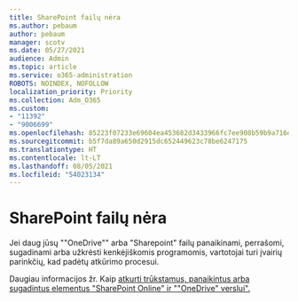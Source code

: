 ```yaml
---
title: SharePoint failų nėra
ms.author: pebaum
author: pebaum
manager: scotv
ms.date: 05/27/2021
audience: Admin
ms.topic: article
ms.service: o365-administration
ROBOTS: NOINDEX, NOFOLLOW
localization_priority: Priority
ms.collection: Adm_O365
ms.custom:
- "11392"
- "9006699"
ms.openlocfilehash: 85223f07233e69604ea453682d3433966fc7ee908b59b9a716d9ba99950c9e62
ms.sourcegitcommit: b5f7da89a650d2915dc652449623c78be6247175
ms.translationtype: HT
ms.contentlocale: lt-LT
ms.lasthandoff: 08/05/2021
ms.locfileid: "54023134"
---
```

# <a name="sharepoint-files-are-missing"></a>SharePoint failų nėra

Jei daug jūsų ""OneDrive"" arba "Sharepoint" failų panaikinami, perrašomi, sugadinami arba užkrėsti kenkėjiškomis programomis, vartotojai turi įvairių parinkčių, kad padėtų atkūrimo procesui.

Daugiau informacijos žr. Kaip [atkurti trūkstamus, panaikintus arba sugadintus elementus "SharePoint Online" ir ""OneDrive" verslui".](https://go.microsoft.com/fwlink/?linkid=2110774)
